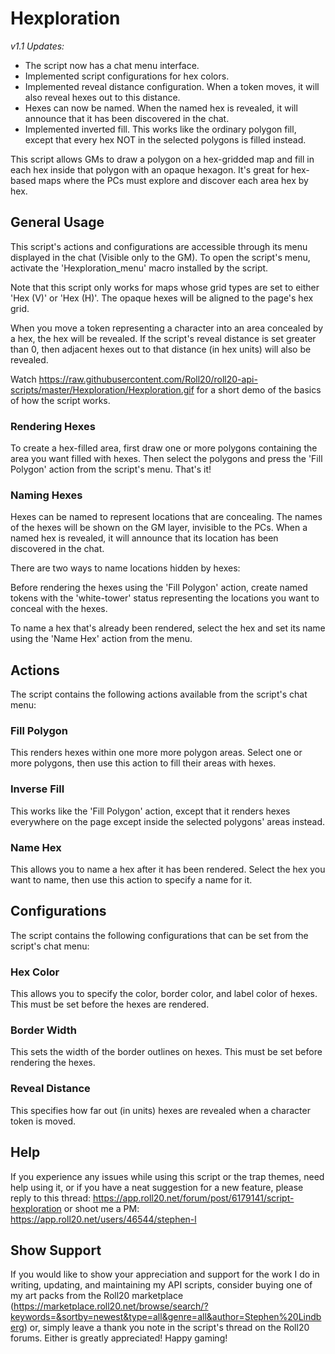 # Hexploration

_v1.1 Updates:_
* The script now has a chat menu interface.
* Implemented script configurations for hex colors.
* Implemented reveal distance configuration. When a token moves, it will also reveal hexes out to this distance.
* Hexes can now be named. When the named hex is revealed, it will announce that it has been discovered in the chat.
* Implemented inverted fill. This works like the ordinary polygon fill, except that every hex NOT in the selected polygons is filled instead.

This script allows GMs to draw a polygon on a hex-gridded map and fill in
each hex inside that polygon with an opaque hexagon. It's great for hex-based
maps where the PCs must explore and discover each area hex by hex.

## General Usage

This script's actions and configurations are accessible through its menu
displayed in the chat (Visible only to the GM).
To open the script's menu, activate the 'Hexploration_menu' macro installed
by the script.

Note that this script only works for maps whose grid types are set to either
'Hex (V)' or 'Hex (H)'. The opaque hexes will be aligned to the page's hex
grid.

When you move a token representing a character into an area concealed by a hex,
the hex will be revealed. If the script's reveal distance is set greater than 0,
then adjacent hexes out to that distance (in hex units) will also be revealed.

Watch https://raw.githubusercontent.com/Roll20/roll20-api-scripts/master/Hexploration/Hexploration.gif
for a short demo of the basics of how the script works.

### Rendering Hexes

To create a hex-filled area, first draw one or more polygons containing the
area you want filled with hexes. Then select the polygons and press the
'Fill Polygon' action from the script's menu. That's it!

### Naming Hexes

Hexes can be named to represent locations that are concealing. The names of
the hexes will be shown on the GM layer, invisible to the PCs. When a named
hex is revealed, it will announce that its location has been discovered in the
chat.

There are two ways to name locations hidden by hexes:

Before rendering the hexes using the 'Fill Polygon' action, create named tokens
with the 'white-tower' status representing the locations you want to conceal
with the hexes.

To name a hex that's already been rendered, select the hex and set its name
using the 'Name Hex' action from the menu.

## Actions

The script contains the following actions available from the script's chat menu:

### Fill Polygon

This renders hexes within one more more polygon areas.
Select one or more polygons, then use this action to fill their areas with
hexes.

### Inverse Fill

This works like the 'Fill Polygon' action, except that it renders hexes
everywhere on the page except inside the selected polygons' areas instead.

### Name Hex

This allows you to name a hex after it has been rendered. Select the hex you
want to name, then use this action to specify a name for it.

## Configurations

The script contains the following configurations that can be set from the
script's chat menu:

### Hex Color

This allows you to specify the color, border color, and label color of hexes.
This must be set before the hexes are rendered.

### Border Width

This sets the width of the border outlines on hexes. This must be set before
rendering the hexes.

### Reveal Distance

This specifies how far out (in units) hexes are revealed when a character
token is moved.

## Help

If you experience any issues while using this script or the trap themes,
need help using it, or if you have a neat suggestion for a new feature, please reply to this thread:
https://app.roll20.net/forum/post/6179141/script-hexploration
or shoot me a PM:
https://app.roll20.net/users/46544/stephen-l

## Show Support

If you would like to show your appreciation and support for the work I do in writing,
updating, and maintaining my API scripts, consider buying one of my art packs from the Roll20 marketplace (https://marketplace.roll20.net/browse/search/?keywords=&sortby=newest&type=all&genre=all&author=Stephen%20Lindberg)
or, simply leave a thank you note in the script's thread on the Roll20 forums.
Either is greatly appreciated! Happy gaming!

